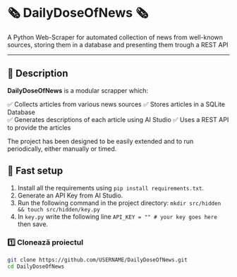 # 🗞️ DailyDoseOfNews 🗞️

A Python Web-Scraper for automated collection of news from well-known sources, storing them in a database and presenting them trough a REST API

---

## 📜 Description

**DailyDoseOfNews** is a modular scrapper which:

✅ Collects articles from various news sources 
✅ Stores articles in a SQLite Database  
✅ Generates descriptions of each article using AI Studio
✅ Uses a REST API to provide the articles

The project has been designed to be easily extended and to run periodically, either manually or timed.

## 🏁 Fast setup
1. Install all the requirements using `pip install requirements.txt`.
2. Generate an API Key from AI Studio.
3. Run the following command in the project directory: `mkdir src/hidden && touch src/hidden/key.py`
4. In `key.py` write the following line `API_KEY = "" # your key goes here` then save.

### 1️⃣ Clonează proiectul

```bash
git clone https://github.com/USERNAME/DailyDoseOfNews.git
cd DailyDoseOfNews
```
